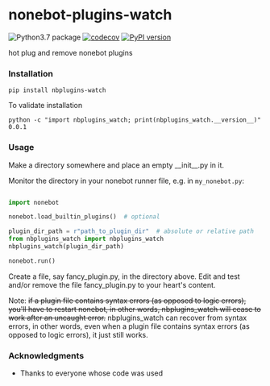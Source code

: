 # nonebot-plugins-watch
![Python3.7 package](https://github.com/ffreemt/nonebot-plugins-watch/workflows/Python3.7%20package/badge.svg) [![codecov](https://codecov.io/gh/ffreemt/nonebot-plugins-watch/branch/master/graph/badge.svg)](https://codecov.io/gh/ffreemt/nonebot-plugins-watch)
 [![PyPI version](https://badge.fury.io/py/nbplugins-watch.svg)](https://badge.fury.io/py/nbplugins-watch)



hot plug and remove nonebot plugins

### Installation

```pip install nbplugins-watch```

To validate installation
```
python -c "import nbplugins_watch; print(nbplugins_watch.__version__)"
0.0.1
```

### Usage
Make a directory somewhere and place an empty \_\_init\_\_.py in it.

Monitor the directory in your nonebot runner file, e.g. in  `my_nonebot.py`:
```python

import nonebot

nonebot.load_builtin_plugins()  # optional

plugin_dir_path = r"path_to_plugin_dir"  # absolute or relative path
from nbplugins_watch import nbplugins_watch
nbplugins_watch(plugin_dir_path)

nonebot.run()

```
Create a file, say fancy_plugin.py, in the directory above. Edit and test and/or remove the file fancy_plugin.py to your heart's content.

Note: <s>if a plugin file contains syntax errors (as opposed to logic errors), you'll have to restart nonebot, in other words, nbplugins_watch will cease to work after an uncaught error.</s> nbplugins_watch can recover from syntax errors, in other words, even when a plugin file contains syntax errors (as opposed to logic errors), it just still works.

### Acknowledgments

* Thanks to everyone whose code was used

